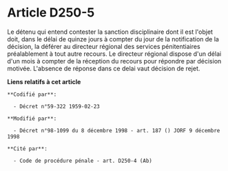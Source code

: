 # Article D250-5

Le détenu qui entend contester la sanction disciplinaire dont il est l'objet doit, dans le délai de quinze jours à compter du
jour de la notification de la décision, la déférer au directeur régional des services pénitentiaires préalablement à tout
autre recours. Le directeur régional dispose d'un délai d'un mois à compter de la réception du recours pour répondre par
décision motivée. L'absence de réponse dans ce delai vaut décision de rejet.

**Liens relatifs à cet article**

	**Codifié par**:

	  - Décret n°59-322 1959-02-23

	**Modifié par**:

	  - Décret n°98-1099 du 8 décembre 1998 - art. 187 () JORF 9 décembre 1998

	**Cité par**:

	  - Code de procédure pénale - art. D250-4 (Ab)
